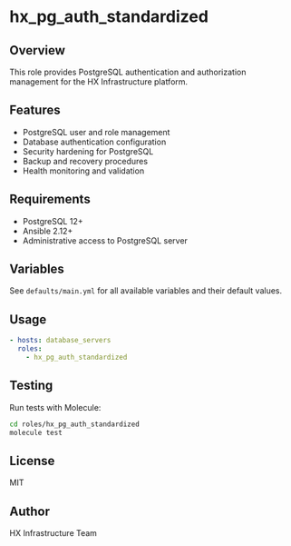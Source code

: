# hx_pg_auth_standardized

## Overview

This role provides PostgreSQL authentication and authorization management for the HX Infrastructure platform.

## Features

- PostgreSQL user and role management
- Database authentication configuration
- Security hardening for PostgreSQL
- Backup and recovery procedures
- Health monitoring and validation

## Requirements

- PostgreSQL 12+
- Ansible 2.12+
- Administrative access to PostgreSQL server

## Variables

See `defaults/main.yml` for all available variables and their default values.

## Usage

```yaml
- hosts: database_servers
  roles:
    - hx_pg_auth_standardized
```

## Testing

Run tests with Molecule:

```bash
cd roles/hx_pg_auth_standardized
molecule test
```

## License

MIT

## Author

HX Infrastructure Team
